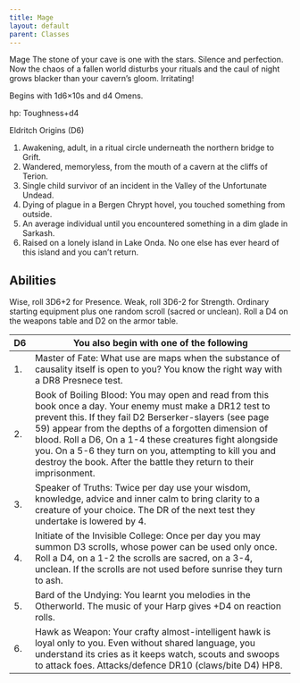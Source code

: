 ```yaml
---
title: Mage
layout: default
parent: Classes
---
```


Mage
The stone of your cave is one with the stars. Silence and perfection. Now the chaos of a fallen world disturbs your rituals 
and the caul of night grows blacker than your cavern’s gloom. 
Irritating!

Begins with 1d6×10s and d4 Omens. 

hp: Toughness+d4

Eldritch Origins (D6)
 1. Awakening, adult, in a ritual circle underneath the northern bridge to Grift.
 2. Wandered, memoryless, from the mouth of a cavern at the cliffs of Terion.
 3. Single child survivor of an incident in the Valley of the Unfortunate Undead.
 4. Dying of plague in a Bergen Chrypt hovel, you touched something from outside.
 5. An average individual until you encountered something in a dim glade in Sarkash.
 6. Raised on a lonely island in Lake Onda. No one else has ever heard of this island and you can’t return.

## Abilities
Wise, roll 3D6+2 for Presence. 
Weak, roll 3D6-2 for Strength. 
Ordinary starting equipment plus one random scroll (sacred or unclean). Roll a D4 on the weapons table and D2 on the armor table.


| D6 | You also begin with one of the following |
|---|---|
| 1. | Master of Fate: What use are maps when the substance of causality itself is open to you? You know the right way with a DR8 Presnece test. |
| 2. | Book of Boiling Blood: You may open and read from this book once a day. Your enemy must make a DR12 test to prevent this. If they fail D2 Berserker-slayers (see page 59) appear from the depths of a forgotten dimension of blood. Roll a D6, On a 1-4 these creatures fight alongside you. On a 5-6 they turn on you, attempting to kill you and destroy the book. After the battle they return to their imprisonment. |
| 3. | Speaker of Truths: Twice per day use your wisdom, knowledge, advice and inner calm to bring clarity to a creature of your choice. The DR of the next test they undertake is lowered by 4. |
| 4. | Initiate of the Invisible College: Once per day you may summon D3 scrolls, whose power can be used only once. Roll a D4, on a 1-2 the scrolls are sacred, on a 3-4, unclean. If the scrolls are not used before sunrise they turn to ash. |
| 5. | Bard of the Undying: You learnt you melodies in the Otherworld. The music of your Harp gives +D4 on reaction rolls. |
| 6. | Hawk as Weapon: Your crafty almost-intelligent hawk is loyal only to you. Even without shared language, you understand its cries as it keeps watch, scouts and swoops to attack foes. Attacks/defence DR10 (claws/bite D4) HP8. |
